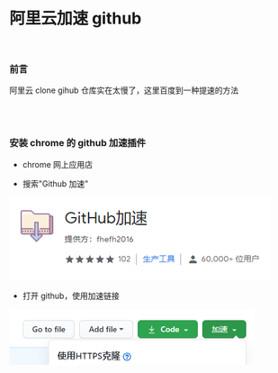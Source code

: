 # 阿里云加速 github

</br>

### 前言

阿里云 clone gihub 仓库实在太慢了，这里百度到一种提速的方法

</br>
</br>

### 安装 chrome 的 github 加速插件

- chrome 网上应用店

- 搜索"Github 加速"

![image](./img/accelerate.png)

- 打开 github，使用加速链接

![image](./img/github.png)

</br>
</br>
